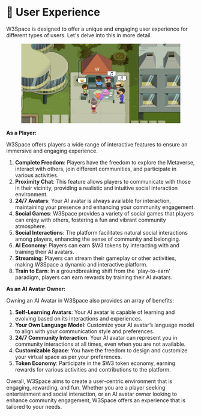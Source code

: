 # 👤 User Experience

W3Space is designed to offer a unique and engaging user experience for different types of users. Let's delve into this in more detail.

<figure><img src="../../.gitbook/assets/Event _ Party.JPG" alt=""><figcaption></figcaption></figure>

**As a Player:**

W3Space offers players a wide range of interactive features to ensure an immersive and engaging experience.

1. **Complete Freedom**: Players have the freedom to explore the Metaverse, interact with others, join different communities, and participate in various activities.
2. **Proximity Chat**: This feature allows players to communicate with those in their vicinity, providing a realistic and intuitive social interaction environment.
3. **24/7 Avatars**: Your AI avatar is always available for interaction, maintaining your presence and enhancing your community engagement.
4. **Social Games**: W3Space provides a variety of social games that players can enjoy with others, fostering a fun and vibrant community atmosphere.
5. **Social Interactions**: The platform facilitates natural social interactions among players, enhancing the sense of community and belonging.
6. **AI Economy**: Players can earn $W3 tokens by interacting with and training their AI avatars.
7. **Streaming**: Players can stream their gameplay or other activities, making W3Space a dynamic and interactive platform.
8. **Train to Earn**: In a groundbreaking shift from the 'play-to-earn' paradigm, players can earn rewards by training their AI avatars.

**As an AI Avatar Owner:**

Owning an AI Avatar in W3Space also provides an array of benefits:

1. **Self-Learning Avatars**: Your AI avatar is capable of learning and evolving based on its interactions and experiences.
2. **Your Own Language Model**: Customize your AI avatar’s language model to align with your communication style and preferences.
3. **24/7 Community Interaction**: Your AI avatar can represent you in community interactions at all times, even when you are not available.
4. **Customizable Space**: You have the freedom to design and customize your virtual space as per your preferences.
5. **Token Economy**: Participate in the $W3 token economy, earning rewards for various activities and contributions to the platform.

Overall, W3Space aims to create a user-centric environment that is engaging, rewarding, and fun. Whether you are a player seeking entertainment and social interaction, or an AI avatar owner looking to enhance community engagement, W3Space offers an experience that is tailored to your needs.
